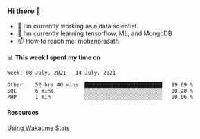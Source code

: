 ### Hi there 👋

- 🔭 I’m currently working as a data scientist.
- 🌱 I’m currently learning tensorflow, ML, and MongoDB
- 📫 How to reach me: mohanprasath

📊 **This week I spent my time on**
<!--START_SECTION:waka-->
```text
Week: 08 July, 2021 - 14 July, 2021

Other    52 hrs 40 mins  █████████████████████████   99.69 % 
SQL      6 mins          ░░░░░░░░░░░░░░░░░░░░░░░░░   00.20 % 
PHP      1 min           ░░░░░░░░░░░░░░░░░░░░░░░░░   00.06 % 
```
<!--END_SECTION:waka-->

#### Resources
[Using Wakatime Stats](https://github.com/marketplace/actions/waka-readme)
